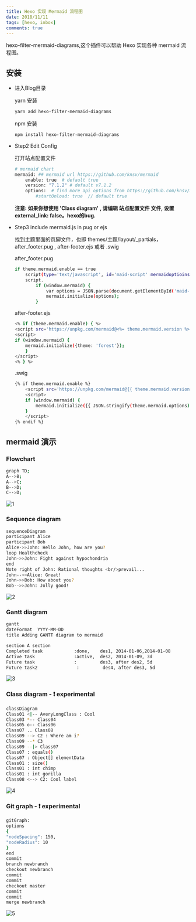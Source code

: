 ```yaml
---
title: Hexo 实现 Mermaid 流程图
date: 2018/11/11
tags: [hexo, inbox]
comments: true
---
```


hexo-filter-mermaid-diagrams,这个插件可以帮助 Hexo 实现各种 mermaid 流程图。
<!--more-->

## 安装

* 进入Blog目录

    yarn 安装

    ```bash
    yarn add hexo-filter-mermaid-diagrams
    ```

    npm 安装

    ```bash
    npm install hexo-filter-mermaid-diagrams
    ```

* Step2 Edit Config

    打开站点配置文件

    ```bash
    # mermaid chart
    mermaid: ## mermaid url https://github.com/knsv/mermaid
        enable: true  # default true
        version: "7.1.2" # default v7.1.2
        options:  # find more api options from https://github.com/knsv/mermaid/blob/master/src/mermaidAPI.js
            #startOnload: true  // default true
    ```

    **注意: 如果你想使用 'Class diagram' , 请编辑 **站点配置文件** 文件, 设置 external_link: false。hexo的bug.**

* Step3 include mermaid.js in pug or ejs

    找到主题里面的页脚文件，也即 themes/主题/layout/_partials， after_footer.pug , after-footer.ejs 或者 .swig

    after_footer.pug

    ```bash
    if theme.mermaid.enable == true
        script(type='text/javascript', id='maid-script' mermaidoptioins=theme.mermaid.options src='https://unpkg.com/mermaid@'+ theme.mermaid.version + '/dist/mermaid.min.js' + '?v=' + theme.version)
        script.
            if (window.mermaid) {
                var options = JSON.parse(document.getElementById('maid-script').getAttribute('mermaidoptioins'));
                mermaid.initialize(options);
            }
    ```

    after-footer.ejs

    ```bash
    <% if (theme.mermaid.enable) { %>
    <script src='https://unpkg.com/mermaid@<%= theme.mermaid.version %>/dist/mermaid.min.js'></script>
    <script>
    if (window.mermaid) {
        mermaid.initialize({theme: 'forest'});
        }
    </script>
    <% } %>
    ```

    .swig

    ```bash
    {% if theme.mermaid.enable %}
        <script src='https://unpkg.com/mermaid@{{ theme.mermaid.version }}/dist/mermaid.min.js'></script>
        <script>
        if (window.mermaid) {
            mermaid.initialize({{ JSON.stringify(theme.mermaid.options) }});
        }
        </script>
    {% endif %}
    ```

## mermaid 演示

### Flowchart

```bash
graph TD;
A-->B;
A-->C;
B-->D;
C-->D;
```

![1](https://cdn.jsdelivr.net/gh/skybrim/AllImages@dev/flow.png)

### Sequence diagram

```bash
sequenceDiagram
participant Alice
participant Bob
Alice->>John: Hello John, how are you?
loop Healthcheck
John->>John: Fight against hypochondria
end
Note right of John: Rational thoughts <br/>prevail...
John-->>Alice: Great!
John->>Bob: How about you?
Bob-->>John: Jolly good!
```

![2](https://cdn.jsdelivr.net/gh/skybrim/AllImages@dev/sequence.png)

### Gantt diagram

```bash
gantt
dateFormat  YYYY-MM-DD
title Adding GANTT diagram to mermaid

section A section
Completed task            :done,    des1, 2014-01-06,2014-01-08
Active task               :active,  des2, 2014-01-09, 3d
Future task               :         des3, after des2, 5d
Future task2               :         des4, after des3, 5d
```

![3](https://cdn.jsdelivr.net/gh/skybrim/AllImages@dev/gantt.png)

### Class diagram - :exclamation: experimental

```bash
classDiagram
Class01 <|-- AveryLongClass : Cool
Class03 *-- Class04
Class05 o-- Class06
Class07 .. Class08
Class09 --> C2 : Where am i?
Class09 --* C3
Class09 --|> Class07
Class07 : equals()
Class07 : Object[] elementData
Class01 : size()
Class01 : int chimp
Class01 : int gorilla
Class08 <--> C2: Cool label
```

![4](https://cdn.jsdelivr.net/gh/skybrim/AllImages@dev/class.png)

### Git graph - :exclamation: experimental

```bash
gitGraph:
options
{
"nodeSpacing": 150,
"nodeRadius": 10
}
end
commit
branch newbranch
checkout newbranch
commit
commit
checkout master
commit
commit
merge newbranch
```

![5](https://cdn.jsdelivr.net/gh/skybrim/AllImages@dev/git.png)
